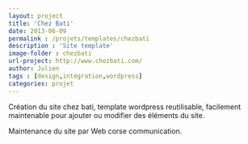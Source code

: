 ```yaml
---
layout: project
title: 'Chez Bati'
date: 2013-06-09
permalink : /projets/templates/chezbati
description : 'Site template'
image-folder : chezbati
url-project: http://www.chezbati.com/
author: Julien
tags : [design,intégration,wordpress]
categories: projet
---
```


Création du site chez bati, template wordpress reutilisable, facilement maintenable pour ajouter ou modifier des éléments du site.

Maintenance du site par Web corse communication.